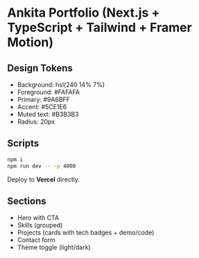 # Ankita Portfolio (Next.js + TypeScript + Tailwind + Framer Motion)

## Design Tokens
- Background: hsl(240 14% 7%)
- Foreground: #FAFAFA
- Primary: #9A6BFF
- Accent: #5CE1E6
- Muted text: #B3B3B3
- Radius: 20px

## Scripts
```bash
npm i
npm run dev -- -p 4000
```

Deploy to **Vercel** directly.

## Sections
- Hero with CTA
- Skills (grouped)
- Projects (cards with tech badges + demo/code)
- Contact form
- Theme toggle (light/dark)
